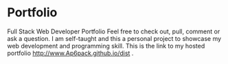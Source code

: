 # Portfolio
Full Stack Web Developer Portfolio
Feel free to check out, pull, comment or ask a question. I am self-taught and this a personal project to showcase my web development and programming skill. This is the link to my hosted portfolio http://www.Ap6pack.github.io/dist .
